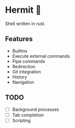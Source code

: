 # Hermit 🦀
Shell written in rust.

## Features
- Builtins
- Execute external commands
- Pipe commands
- Redirection
- Git integration
- History
- Navigation
## TODO
- [ ] Background processes
- [ ] Tab completion
- [ ] Scripting
